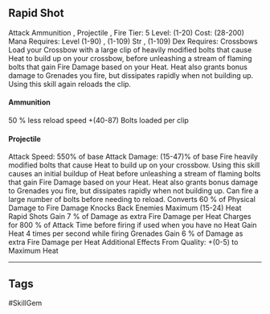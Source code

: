 ## Rapid Shot
Attack
Ammunition , Projectile , Fire
Tier: 5
Level: (1-20)
Cost: (28-200) Mana
Requires: Level (1-90) , (1-109) Str , (1-109) Dex
Requires: Crossbows
Load your Crossbow with a large clip of heavily modified bolts that cause Heat to build up on your crossbow, before unleashing a stream of flaming bolts that gain Fire Damage based on your Heat. Heat also grants bonus damage to Grenades you fire, but dissipates rapidly when not building up. Using this skill again reloads the clip.
#### Ammunition
50 % less reload speed
+(40-87) Bolts loaded per clip
#### Projectile
Attack Speed: 550% of base
Attack Damage: (15-47)% of base
Fire heavily modified bolts that cause Heat to build up on your crossbow. Using this skill causes an initial buildup of Heat before unleashing a stream of flaming bolts that gain Fire Damage based on your Heat. Heat also grants bonus damage to Grenades you fire, but dissipates rapidly when not building up. Can fire a large number of bolts before needing to reload.
Converts 60 % of Physical Damage to Fire Damage
Knocks Back Enemies
Maximum (15-24) Heat
Rapid Shots Gain 7 % of Damage as extra Fire Damage per Heat
Charges for 800 % of Attack Time before firing if used when you have no Heat
Gain Heat 4 times per second while firing
Grenades Gain 6 % of Damage as extra Fire Damage per Heat
Additional Effects From Quality:
+(0-5) to Maximum Heat

---
## Tags
#SkillGem
